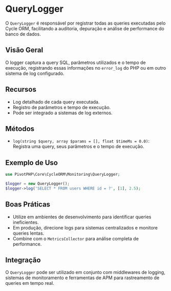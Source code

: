 # QueryLogger

O `QueryLogger` é responsável por registrar todas as queries executadas pelo Cycle ORM, facilitando a auditoria, depuração e análise de performance do banco de dados.

## Visão Geral
O logger captura a query SQL, parâmetros utilizados e o tempo de execução, registrando essas informações no `error_log` do PHP ou em outro sistema de log configurado.

## Recursos
- Log detalhado de cada query executada.
- Registro de parâmetros e tempo de execução.
- Pode ser integrado a sistemas de log externos.

## Métodos
- `log(string $query, array $params = [], float $timeMs = 0.0)`: Registra uma query, seus parâmetros e o tempo de execução.

## Exemplo de Uso
```php
use PivotPHP\Core\CycleORM\Monitoring\QueryLogger;

$logger = new QueryLogger();
$logger->log('SELECT * FROM users WHERE id = ?', [1], 2.5);
```

## Boas Práticas
- Utilize em ambientes de desenvolvimento para identificar queries ineficientes.
- Em produção, direcione logs para sistemas centralizados e monitore queries lentas.
- Combine com o `MetricsCollector` para análise completa de performance.

## Integração
O `QueryLogger` pode ser utilizado em conjunto com middlewares de logging, sistemas de monitoramento e ferramentas de APM para rastreamento de queries em tempo real.
